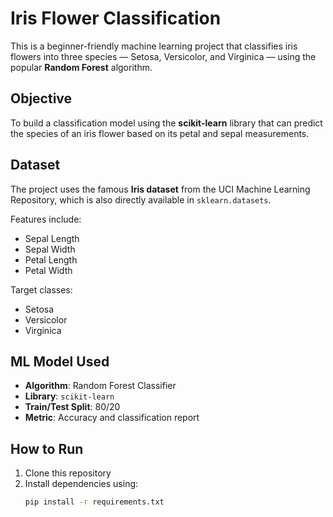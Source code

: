 # Iris Flower Classification

This is a beginner-friendly machine learning project that classifies iris flowers into three species — Setosa, Versicolor, and Virginica — using the popular **Random Forest** algorithm.

## Objective

To build a classification model using the **scikit-learn** library that can predict the species of an iris flower based on its petal and sepal measurements.

## Dataset

The project uses the famous **Iris dataset** from the UCI Machine Learning Repository, which is also directly available in `sklearn.datasets`.

Features include:
- Sepal Length
- Sepal Width
- Petal Length
- Petal Width

Target classes:
- Setosa
- Versicolor
- Virginica

## ML Model Used

- **Algorithm**: Random Forest Classifier
- **Library**: `scikit-learn`
- **Train/Test Split**: 80/20
- **Metric**: Accuracy and classification report

## How to Run

1. Clone this repository
2. Install dependencies using:
   ```bash
   pip install -r requirements.txt
